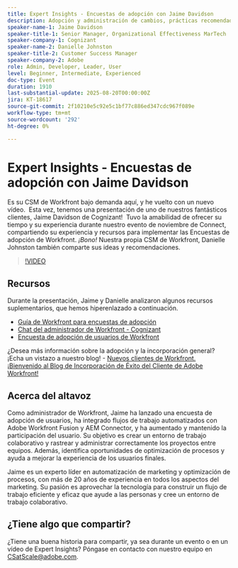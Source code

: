 ```yaml
---
title: Expert Insights - Encuestas de adopción con Jaime Davidson
description: Adopción y administración de cambios, prácticas recomendadas, automatización de flujos de trabajo (todo encaja bien, ya que la sesión trata sobre encuestas de adopción, optimización y procesos de escalado)
speaker-name-1: Jaime Davidson
speaker-title-1: Senior Manager, Organizational Effectiveness MarTech
speaker-company-1: Cognizant
speaker-name-2: Danielle Johnston
speaker-title-2: Customer Success Manager
speaker-company-2: Adobe
role: Admin, Developer, Leader, User
level: Beginner, Intermediate, Experienced
doc-type: Event
duration: 1910
last-substantial-update: 2025-08-20T00:00:00Z
jira: KT-18617
source-git-commit: 2f10210e5c92e5c1bf77c886ed347cdc967f089e
workflow-type: tm+mt
source-wordcount: '292'
ht-degree: 0%

---
```



# Expert Insights - Encuestas de adopción con Jaime Davidson

Es su CSM de Workfront bajo demanda aquí, y he vuelto con un nuevo vídeo.  Esta vez, tenemos una presentación de uno de nuestros fantásticos clientes, Jaime Davidson de Cognizant!  Tuvo la amabilidad de ofrecer su tiempo y su experiencia durante nuestro evento de noviembre de Connect, compartiendo su experiencia y recursos para implementar las Encuestas de adopción de Workfront. *¡Bono!* Nuestra propia CSM de Workfront, Danielle Johnston también comparte sus ideas y recomendaciones.

>[!VIDEO](https://video.tv.adobe.com/v/3469895/?learn=on&enablevpops)

## Recursos

Durante la presentación, Jaime y Danielle analizaron algunos recursos suplementarios, que hemos hiperenlazado a continuación.

* [Guía de Workfront para encuestas de adopción](https://cdn.experience.workfront.com/Training/Guides/Customer+Success+at+Scale/Workfront+Guide+to+Adoption+Surveys)
* [Chat del administrador de Workfront - Cognizant](https://cdn.experience.workfront.com/Training/Guides/Customer+Success+at+Scale/Workfront+-+Admin+Chat+20231113+final+GBC)
* [Encuesta de adopción de usuarios de Workfront](https://cdn.experience.workfront.com/Training/Guides/Customer+Success+at+Scale/Workfront+User+Adoption+Survey+2022+final_Admin+chat)

¿Desea más información sobre la adopción y la incorporación general? ¡Echa un vistazo a nuestro blog! - [Nuevos clientes de Workfront. ¡Bienvenido al Blog de Incorporación de Éxito del Cliente de Adobe Workfront!](https://experienceleaguecommunities.adobe.com/t5/workfront-blogs/new-workfront-customers-welcome-to-the-adobe-workfront-customer/ba-p/635927?profile.language=es)

## Acerca del altavoz

Como administrador de Workfront, Jaime ha lanzado una encuesta de adopción de usuarios, ha integrado flujos de trabajo automatizados con Adobe Workfront Fusion y AEM Connector, y ha aumentado y mantenido la participación del usuario. Su objetivo es crear un entorno de trabajo colaborativo y rastrear y administrar correctamente los proyectos entre equipos. Además, identifica oportunidades de optimización de procesos y ayuda a mejorar la experiencia de los usuarios finales.

Jaime es un experto líder en automatización de marketing y optimización de procesos, con más de 20 años de experiencia en todos los aspectos del marketing. Su pasión es aprovechar la tecnología para construir un flujo de trabajo eficiente y eficaz que ayude a las personas y cree un entorno de trabajo colaborativo.

## ¿Tiene algo que compartir?

¿Tiene una buena historia para compartir, ya sea durante un evento o en un vídeo de Expert Insights? Póngase en contacto con nuestro equipo en [CSatScale@adobe.com](mailto:CSatScale@adobe.com).

